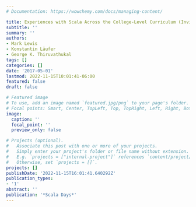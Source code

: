 ```yaml
---
# Documentation: https://wowchemy.com/docs/managing-content/

title: Experiences with Scala Across the College-Level Curriculum (Invited Talk)
subtitle: ''
summary: ''
authors:
- Mark Lewis
- Konstantin Läufer
- George K. Thiruvathukal
tags: []
categories: []
date: '2017-05-01'
lastmod: 2022-11-15T10:01:41-06:00
featured: false
draft: false

# Featured image
# To use, add an image named `featured.jpg/png` to your page's folder.
# Focal points: Smart, Center, TopLeft, Top, TopRight, Left, Right, BottomLeft, Bottom, BottomRight.
image:
  caption: ''
  focal_point: ''
  preview_only: false

# Projects (optional).
#   Associate this post with one or more of your projects.
#   Simply enter your project's folder or file name without extension.
#   E.g. `projects = ["internal-project"]` references `content/project/deep-learning/index.md`.
#   Otherwise, set `projects = []`.
projects: []
publishDate: '2022-11-15T16:01:41.640292Z'
publication_types:
- '1'
abstract: ''
publication: '*Scala Days*'
---
```

